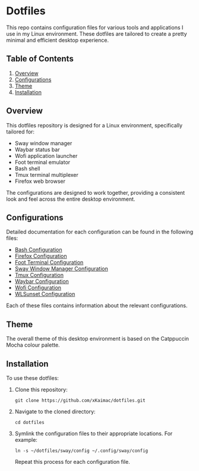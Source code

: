 # Dotfiles

This repo contains configuration files for various tools and applications I use in my Linux environment. These dotfiles are tailored to create a pretty minimal and efficient desktop experience.

## Table of Contents

1. [Overview](#overview)
2. [Configurations](#configurations)
3. [Theme](#theme)
4. [Installation](#installation)

## Overview

This dotfiles repository is designed for a Linux environment, specifically tailored for:

- Sway window manager
- Waybar status bar
- Wofi application launcher
- Foot terminal emulator
- Bash shell
- Tmux terminal multiplexer
- Firefox web browser

The configurations are designed to work together, providing a consistent look and feel across the entire desktop environment.

## Configurations

Detailed documentation for each configuration can be found in the following files:

- [Bash Configuration](./docs/bash.md)
- [Firefox Configuration](./docs/firefox.md)
- [Foot Terminal Configuration](./docs/foot.md)
- [Sway Window Manager Configuration](./docs/sway.md)
- [Tmux Configuration](./docs/tmux.md)
- [Waybar Configuration](./docs/waybar.md)
- [Wofi Configuration](./docs/wofi.md)
- [WLSunset Configuration](./docs/wlsunset.md)

Each of these files contains information about the relevant configurations.

## Theme

The overall theme of this desktop environment is based on the Catppuccin Mocha colour palette.

## Installation

To use these dotfiles:

1. Clone this repository:
   ```
   git clone https://github.com/xKaimac/dotfiles.git
   ```
2. Navigate to the cloned directory:
   ```
   cd dotfiles
   ```
3. Symlink the configuration files to their appropriate locations. For example:
   ```
   ln -s ~/dotfiles/sway/config ~/.config/sway/config
   ```
   Repeat this process for each configuration file.
